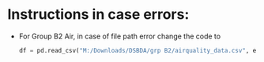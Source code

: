 # Instructions in case errors:
- For Group B2 Air, in case of file path error change the code to
  ```python
  df = pd.read_csv("M:/Downloads/DSBDA/grp B2/airquality_data.csv", encoding='cp1252', dtype={0: str})
  ```
